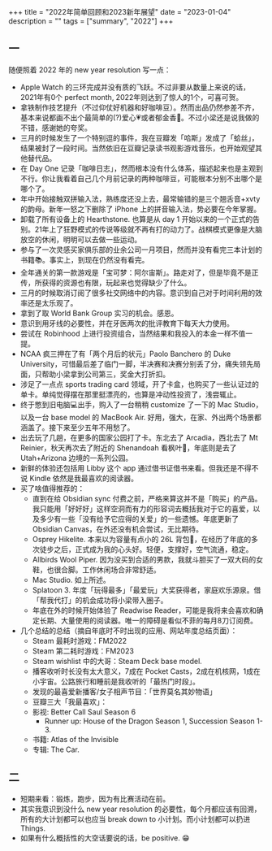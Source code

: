 +++
title = "2022年简单回顾和2023新年展望"
date = "2023-01-04"
description = ""
tags = ["summary", "2022"]
+++


## 一

随便照着 2022 年的 new year resolution 写一点：

- Apple Watch 的三环完成并没有质的飞跃。不过非要从数量上来说的话，2021年有0个 perfect month, 2022年则达到了惊人的1个，可喜可贺。
- 拿铁制作技艺提升（不过仰仗好机器和好咖啡豆）。然而出品仍然参差不齐，基本来说都画不出个最简单的(?)爱心💗或者郁金香🌷。不过小梁还是说我做的不错，感谢她的夸奖。
- 三月的时候发生了一个特别逗的事件，我在豆瓣发「哈斯」发成了「蛤丝」，结果被封了一段时间。当然依旧在豆瓣记录读书观影游戏音乐，也开始观望其他替代品。
- 在 Day One 记录「咖啡日志」，然而根本没有什么体系，描述起来也是主观到不行。你让我看着自己几个月前记录的两种咖啡豆，可能根本分别不出哪个是哪个了。
- 年中开始接触双拼输入法，熟练度还没上去，最常输错的是三个翘舌音+xvty的韵母。新年一怒之下删除了 iPhone 上的拼音输入法，势必要在今年掌握。
- 卸载了所有设备上的 Hearthstone. 也算是从 day 1 开始以来的一个正式的告别。21年上了狂野模式的传说等级就不再有打的动力了。战棋模式更像是大脑放空的休闲，明明可以去做一些运动。
- 参与了一次灵感买家俱乐部的业余公司一月项目，然而并没有看完三本计划的书籍📚。事实上，到现在仍然没有看完。
- 全年通关的第一款游戏是「宝可梦：阿尔宙斯」。路走对了，但是毕竟不是正传，所获得的资源也有限，玩起来也觉得缺少了什么。
- 三月的时候取消订阅了很多社交网络中的内容。意识到自己对于时间利用的效率还是太乐观了。
- 拿到了取 World Bank Group 实习的机会。感恩。
- 意识到用牙线的必要性，并在牙医两次的批评教育下每天大力使用。
- 尝试在 Robinhood 上进行投资组合，当然结果和我投入的本金一样不值一提。
- NCAA 疯三押在了有「两个月后的状元」Paolo Banchero 的 Duke University，可惜最后差了临门一脚，半决赛和决赛分别丢了分，痛失领先局面，只帮助小梁拿到公司第三，奖金大打折扣。
- 涉足了一点点 sports trading card 领域，开了卡盒，也购买了一些认证过的单卡。单纯觉得摆在那里挺漂亮的，也算是冲动性投资了，浅尝辄止。
- 终于憋到旧电脑💻出手，购入了一台稍稍 customize 了一下的 Mac Studio，以及一台 base model 的 MacBook Air. 好用，强大，在家、外出两个场景都涵盖了。接下来至少五年不用愁了。
- 出去玩了几趟，在更多的国家公园打了卡。东北去了 Arcadia，西北去了 Mt Reinier，秋天再次去了附近的 Shenandoah 看枫叶🍁，年底则是去了 Utah+Arizona 边境的一系列公园。
- 新鲜的体验还包括用 Libby 这个 app 通过借书证借书来看。但我还是不得不说 Kindle 依然是我最喜欢的阅读器。
- 买了啥值得推荐的：
  - 直到在给 Obsidian sync 付费之前，严格来算这并不是「购买」的产品。我只能用「好好好」这样空洞而有力的形容词去概括我对于它的喜爱，以及多少有一些「没有给予它应得的关爱」的一些遗憾。年底更新了 Obsidian Canvas，在外还没有机会尝试，无比期待。
  - Osprey Hikelite. 本来以为容量有点小的 26L 背包🎒，在经历了年底的多次徒步之后，正式成为我的心头好。轻便，支撑好，空气流通，稳定。
  - Allbirds Wool Piper. 因为没买到合适的男款，我就斗胆买了一双大码的女鞋，也很合脚。工作休闲场合非常舒适。
  - Mac Studio. 如上所述。
  - Splatoon 3. 年度「玩得最多」「最爱玩」大奖获得者，家庭欢乐源泉。借「帮我代打」的机会成功将小梁带入圈子。
  - 年底在外的时候开始体验了 Readwise Reader，可能是我将来会喜欢和确定长期、大量使用的阅读器。唯一的障碍是看似不菲的每月8刀订阅费。
- 几个总结的总结（摘自年底时不时出现的应用、网站年度总结页面）：
  - Steam 最耗时游戏：FM2022
  - Steam 第二耗时游戏：FM2023
  - Steam wishlist 中的大哥：Steam Deck base model.
  - 播客收听时长没有太大意义，7成在 Pocket Casts，2成在机核网，1成在小宇宙。公路旅行和睡前是我收听的「最热门时段」。
  - 发现的最喜爱新播客/女子相声节目：「世界莫名其妙物语」
  - 豆瓣三大「我最喜欢」：
  - 影视: Better Call Saul Season 6
    - Runner up: House of the Dragon Season 1, Succession Season 1-3.
  - 书籍: Atlas of the Invisible
  - 专辑: The Car.

## 二

- 短期来看：锻炼，跑步，因为有比赛活动在前。
- 其实我意识到没什么 new year resolution 的必要性，每个月都应该有回溯，所有的大计划都可以也应当 break down to 小计划。而小计划都可以扔进 Things.
- 如果有什么概括性的大空话要说的话，be positive. 😁
